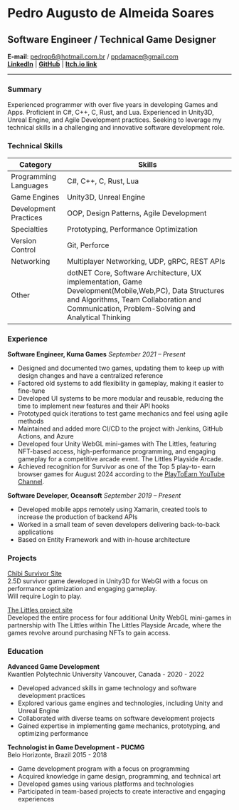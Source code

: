 # Pedro Augusto de Almeida Soares

## Software Engineer / Technical Game Designer

**E-mail**: pedrop6@hotmail.com.br / ppdamace@gmail.com  
**[LinkedIn](https://linkedin.com/in/pctzonoes)** | **[GitHub](https://github.com/pctzonoes)** | **[Itch.io link](https://pctzonoes.itch.io/)**  

****

### Summary

Experienced programmer with over five years in developing Games and Apps. Proficient in C#, C++, C, Rust, and Lua. Experienced in Unity3D, Unreal Engine, and Agile Development practices. Seeking to leverage my technical skills in a challenging and innovative software development role.

### Technical Skills

| Category | Skills |
| -------- | ------ |
| Programming Languages | C#, C++, C, Rust, Lua |
| Game Engines | Unity3D, Unreal Engine |
| Development Practices | OOP, Design Patterns, Agile Development |
| Specialties | Prototyping, Performance Optimization |
| Version Control | Git, Perforce |
| Networking | Multiplayer Networking, UDP, gRPC, REST APIs |
| Other | dotNET Core, Software Architecture, UX implementation, Game Development(Mobile,Web,PC), Data Structures and Algorithms, Team Collaboration and Communication, Problem-Solving and Analytical Thinking |

### Experience

**Software Engineer, Kuma Games**
_September 2021 – Present_

- Designed and documented two games, updating them to keep up with design changes and have a centralized reference
- Factored old systems to add flexibility in gameplay, making it easier to fine-tune
- Developed UI systems to be more modular and reusable, reducing the time to implement new features and their API hooks
- Prototyped quick iterations to test game mechanics and feel using agile methods
- Maintained and added more CI/CD to the project with Jenkins, GitHub Actions, and Azure
- Developed four Unity WebGL mini-games with The Littles,
featuring NFT-based access, high-performance programming, and
engaging gameplay for a competitive arcade event. The Littles Playside
Arcade.
- Achieved recognition for Survivor as one of the Top 5 play-to-
earn browser games for August 2024 according to the [PlayToEarn YouTube
Channel](https://www.youtube.com/watch?v=QjKEqAfnCzo&t=78s).

**Software Developer, Oceansoft**
_September 2019 – Present_

- Developed mobile apps remotely using Xamarin, created tools to increase the production of backend APIs
- Worked in a small team of seven developers delivering back-to-back applications
- Based on Entity Framework and with in-house architecture

<!-- **Independent Software Developer**
_January 2019 - April 2020_

- Developed various projects to learn new technologies, frameworks, and workflows in software development.
- Collaborated with small teams on select projects to create engaging software experiences.
- Utilized C++, Unity3D, and Unreal Engine for interactive prototypes and proof-of-concept demos.
- Created a market tool for Eve Online, providing real-time market data analysis and optimization for in-game trading.
- Used APIs to gather, process market information-saving data on a Node4J graph database. -->

### Projects

[Chibi Survivor Site](https://chibi.gg/sso?app=survivor)  
2.5D survivor game developed in Unity3D for WebGl with a focus on performance optimization and engaging gameplay.  
Will require Login to play.

[The Littles project site](https://playside.thelittles.io/arcade?near=portalFromArcadeToPlayside)  
Developed the entire process for four additional Unity WebGL mini-games in partnership with The Littles within The Littles Playside Arcade, where the games revolve around purchasing NFTs to gain access.

### Education

**Advanced Game Development**  
Kwantlen Polytechnic University Vancouver, Canada - 2020 - 2022

- Developed advanced skills in game technology and software development practices
- Explored various game engines and technologies, including Unity and Unreal Engine
- Collaborated with diverse teams on software development projects
- Gained expertise in implementing game mechanics, prototyping, and optimizing performance

**Technologist in Game Development - PUCMG**  
Belo Horizonte, Brazil 2015 - 2018

- Game development program with a focus on programming
- Acquired knowledge in game design, programming, and technical art
- Developed games using various platforms and technologies
- Participated in team-based projects to create interactive and engaging experiences
